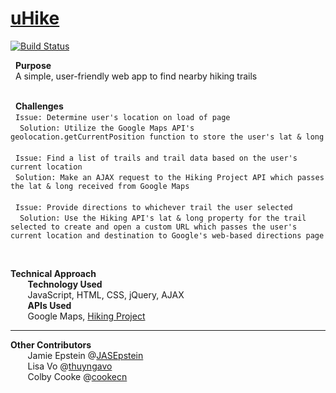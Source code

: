 # [uHike]
[![Build Status](https://travis-ci.org/joemccann/dillinger.svg?branch=master)](https://travis-ci.org/joemccann/dillinger)



&nbsp; **Purpose** </br>
&nbsp; A simple, user-friendly web app to find nearby hiking trails </br></br>

&nbsp; **Challenges**
</br>&nbsp; `` Issue: Determine user's location on load of page ``
</br>&nbsp; `` Solution: Utilize the Google Maps API's geolocation.getCurrentPosition function to store the user's lat & long``
</br>
</br>&nbsp; `` Issue: Find a list of trails and trail data based on the user's current location ``
</br>&nbsp; `` Solution: Make an AJAX request to the Hiking Project API which passes the lat & long received from Google Maps  ``
</br>
</br>&nbsp; `` Issue: Provide directions to whichever trail the user selected ``
</br>&nbsp; `` Solution: Use the Hiking API's lat & long property for the trail selected to create and open a custom URL which passes the user's current location and destination to Google's web-based directions page``

</br>

**Technical Approach** </br>
&nbsp;&nbsp;&nbsp;&nbsp;&nbsp;&nbsp; **Technology Used** </br>
&nbsp;&nbsp;&nbsp;&nbsp;&nbsp;&nbsp; JavaScript, HTML, CSS, jQuery, AJAX </br>
&nbsp;&nbsp;&nbsp;&nbsp;&nbsp;&nbsp; **APIs Used** </br>
&nbsp;&nbsp;&nbsp;&nbsp;&nbsp;&nbsp; Google Maps, [Hiking Project] </br>

-----
**Other Contributors** </br>
&nbsp;&nbsp;&nbsp;&nbsp;&nbsp;&nbsp;&nbsp;Jamie Epstein @[JASEpstein] </br>
&nbsp;&nbsp;&nbsp;&nbsp;&nbsp;&nbsp;&nbsp;Lisa Vo @[thuyngavo] </br>
&nbsp;&nbsp;&nbsp;&nbsp;&nbsp;&nbsp;&nbsp;Colby Cooke @[cookecn] </br> 

 [uHike]: <https://mprestonsparks.github.io/uHike/>
 [JASEpstein]: <https://github.com/JASEpstein/>
 [thuyngavo]: <https://github.com/thuyngavo/>
 [cookecn]: <https://github.com/cookecn/>
 [Hiking Project]: <https://www.hikingproject.com/data/>
